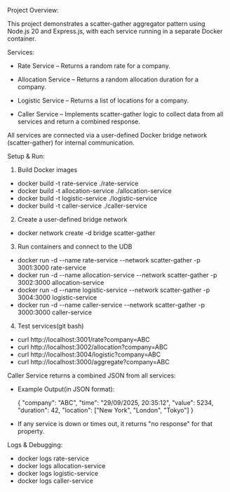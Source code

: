 Project Overview:

This project demonstrates a scatter-gather aggregator pattern using Node.js 20 and Express.js, with each service running in a separate Docker container.

Services:

- Rate Service – Returns a random rate for a company.

- Allocation Service – Returns a random allocation duration for a company.

- Logistic Service – Returns a list of locations for a company.

- Caller Service – Implements scatter-gather logic to collect data from all services and return a combined response.

All services are connected via a user-defined Docker bridge network (scatter-gather) for internal communication.

Setup & Run:

1. Build Docker images
- docker build -t rate-service ./rate-service
- docker build -t allocation-service ./allocation-service
- docker build -t logistic-service ./logistic-service
- docker build -t caller-service ./caller-service

2. Create a user-defined bridge network
- docker network create -d bridge scatter-gather

3. Run containers and connect to the UDB
- docker run -d --name rate-service --network scatter-gather -p 3001:3000 rate-service
- docker run -d --name allocation-service --network scatter-gather -p 3002:3000 allocation-service
- docker run -d --name logistic-service --network scatter-gather -p 3004:3000 logistic-service
- docker run -d --name caller-service --network scatter-gather -p 3000:3000 caller-service

4. Test services(git bash)
- curl http://localhost:3001/rate?company=ABC
- curl http://localhost:3002/allocation?company=ABC
- curl http://localhost:3004/logistic?company=ABC
- curl http://localhost:3000/aggregate?company=ABC

Caller Service returns a combined JSON from all services:

- Example Output(in JSON format): 

  {
  "company": "ABC",
  "time": "29/09/2025, 20:35:12",
  "value": 5234,
  "duration": 42,
  "location": ["New York", "London", "Tokyo"]
}

- If any service is down or times out, it returns "no response" for that property.

Logs & Debugging:
- docker logs rate-service
- docker logs allocation-service
- docker logs logistic-service
- docker logs caller-service

